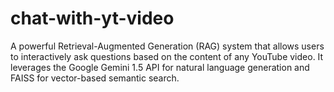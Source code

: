 # chat-with-yt-video
A powerful Retrieval-Augmented Generation (RAG) system that allows users to interactively ask questions based on the content of any YouTube video. It leverages the Google Gemini 1.5 API for natural language generation and FAISS for vector-based semantic search.
